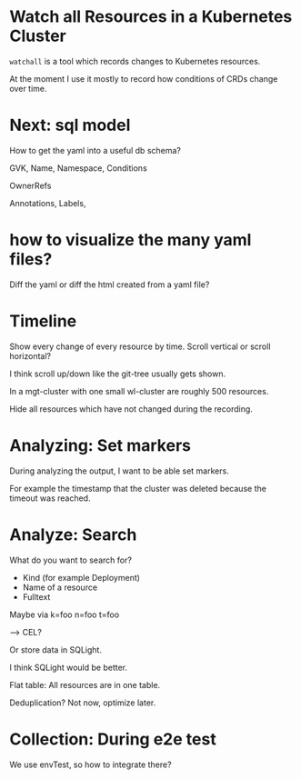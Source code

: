 # Watch all Resources in a Kubernetes Cluster

`watchall` is a tool which records changes to Kubernetes resources.

At the moment I use it mostly to record how conditions of CRDs change over time.

# Next: sql model

How to get the yaml into a useful db schema?

GVK, Name, Namespace, Conditions

OwnerRefs

Annotations, Labels,




# how to visualize the many yaml files?

Diff the yaml or diff the html created from a yaml file?

# Timeline

Show every change of every resource by time. Scroll vertical or scroll horizontal?

I think scroll up/down like the git-tree usually gets shown.

In a mgt-cluster with one small wl-cluster are roughly 500 resources.

Hide all resources which have not changed during the recording.

# Analyzing: Set markers

During analyzing the output, I want to be able set markers.

For example the timestamp that the cluster was deleted because
the timeout was reached.

# Analyze: Search

What do you want to search for?

* Kind (for example Deployment)
* Name of a resource
* Fulltext

Maybe via k=foo n=foo t=foo

--> CEL?

Or store data in SQLight.

I think SQLight would be better.

Flat table: All resources are in one table.

Deduplication? Not now, optimize later.



# Collection: During e2e test

We use envTest, so how to integrate there?

